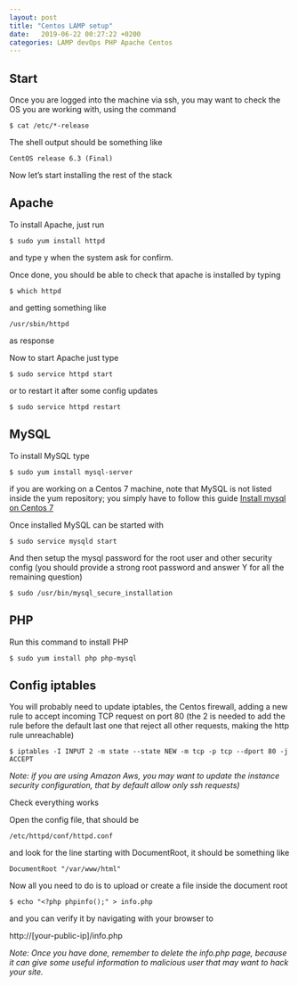 ```yaml
---
layout: post
title: "Centos LAMP setup"
date:   2019-06-22 00:27:22 +0200
categories: LAMP devOps PHP Apache Centos
---
```


## Start

Once you are logged into the machine via ssh, you may want to check the OS you are working with, using the command

    $ cat /etc/*-release

The shell output should be something like

    CentOS release 6.3 (Final)

Now let’s start installing the rest of the stack

## Apache

To install Apache, just run

    $ sudo yum install httpd

and type y when the system ask for confirm.

Once done, you should be able to check that apache is installed by typing

    $ which httpd

and getting something like

    /usr/sbin/httpd

as response

Now to start Apache just type

    $ sudo service httpd start

or to restart it after some config updates

    $ sudo service httpd restart


## MySQL

To install MySQL type

    $ sudo yum install mysql-server

if you are working on a Centos 7 machine, note that MySQL is not listed inside the yum repository; you simply have to follow this guide [Install mysql on Centos 7](https://www.digitalocean.com/community/tutorials/how-to-install-mysql-on-centos-7)

Once installed MySQL can be started with


    $ sudo service mysqld start



And then setup the mysql password for the root user and other security config (you should provide a strong root password and answer Y for all the remaining question)

    $ sudo /usr/bin/mysql_secure_installation

## PHP

Run this command to install PHP

    $ sudo yum install php php-mysql


## Config iptables

You will probably need to update iptables, the Centos firewall, adding a new rule to accept incoming TCP request on port 80 (the 2 is needed to add the rule before the default last one that reject all other requests, making the http rule unreachable)

    $ iptables -I INPUT 2 -m state --state NEW -m tcp -p tcp --dport 80 -j ACCEPT

_Note: if you are using Amazon Aws, you may want to update the instance security configuration, that by default allow only ssh requests)_

Check everything works

Open the config file, that should be

    /etc/httpd/conf/httpd.conf

and look for the line starting with DocumentRoot, it should be something like

    DocumentRoot "/var/www/html"

Now all you need to do is to upload or create a file inside the document root

    $ echo "<?php phpinfo();" > info.php

and you can verify it by navigating with your browser to

http://[your-public-ip]/info.php

_Note: Once you have done, remember to delete the info.php page, because it can give some useful information to malicious user that may want to hack your site._

